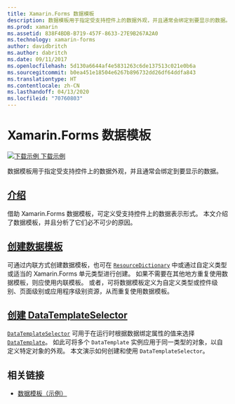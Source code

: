 ```yaml
---
title: Xamarin.Forms 数据模板
description: 数据模板用于指定受支持控件上的数据外观，并且通常会绑定到要显示的数据。
ms.prod: xamarin
ms.assetid: 838F4BDB-B719-457F-8633-27E9B267A2A0
ms.technology: xamarin-forms
author: davidbritch
ms.author: dabritch
ms.date: 09/11/2017
ms.openlocfilehash: 5d130a6644af4e5831263c6de137513c021e0b6a
ms.sourcegitcommit: b0ea451e18504e6267b896732dd26df64ddfa843
ms.translationtype: HT
ms.contentlocale: zh-CN
ms.lasthandoff: 04/13/2020
ms.locfileid: "70760803"
---
```

# <a name="xamarinforms-data-templates"></a>Xamarin.Forms 数据模板

[![下载示例](~/media/shared/download.png) 下载示例](https://docs.microsoft.com/samples/xamarin/xamarin-forms-samples/templates-datatemplates)

数据模板用于指定受支持控件上的数据外观，并且通常会绑定到要显示的数据。 

## <a name="introduction"></a>[介绍](introduction.md)

借助 Xamarin.Forms 数据模板，可定义受支持控件上的数据表示形式。 本文介绍了数据模板，并且分析了它们必不可少的原因。

## <a name="creating-a-datatemplate"></a>[创建数据模板](creating.md)

可通过内联方式创建数据模板，也可在 [`ResourceDictionary`](xref:Xamarin.Forms.ResourceDictionary) 中或通过自定义类型或适当的 Xamarin.Forms 单元类型进行创建。 如果不需要在其他地方重复使用数据模板，则应使用内联模板。 或者，可将数据模板定义为自定义类型或控件级别、页面级别或应用程序级别资源，从而重复使用数据模板。

## <a name="creating-a-datatemplateselector"></a>[创建 DataTemplateSelector](selector.md)

[`DataTemplateSelector`](xref:Xamarin.Forms.DataTemplateSelector) 可用于在运行时根据数据绑定属性的值来选择 [`DataTemplate`](xref:Xamarin.Forms.DataTemplate)。 如此可将多个 `DataTemplate` 实例应用于同一类型的对象，以自定义特定对象的外观。 本文演示如何创建和使用 `DataTemplateSelector`。

## <a name="related-links"></a>相关链接

- [数据模板（示例）](https://docs.microsoft.com/samples/xamarin/xamarin-forms-samples/templates-datatemplates)
